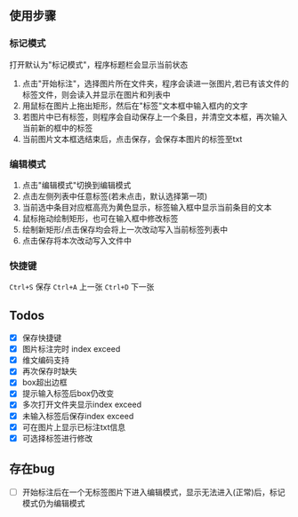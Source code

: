 ## 使用步骤
### 标记模式
打开默认为"标记模式"，程序标题栏会显示当前状态
1. 点击"开始标注"，选择图片所在文件夹，程序会读进一张图片,若已有该文件的标签文件，则会读入并显示在图片和列表中
2. 用鼠标在图片上拖出矩形，然后在"标签"文本框中输入框内的文字
3. 若图片中已有标签，则程序会自动保存上一个条目，并清空文本框，再次输入当前新的框中的标签
4. 当前图片文本框选结束后，点击保存，会保存本图片的标签至txt

### 编辑模式
1. 点击"编辑模式"切换到编辑模式
2. 点击左侧列表中任意标签(若未点击，默认选择第一项)
3. 当前选中条目对应框高亮为黄色显示，标签输入框中显示当前条目的文本
4. 鼠标拖动绘制矩形，也可在输入框中修改标签
5. 绘制新矩形/点击保存均会将上一次改动写入当前标签列表中
6. 点击保存将本次改动写入文件中

### 快捷键
`Ctrl+S` 保存
`Ctrl+A` 上一张
`Ctrl+D` 下一张

## Todos
- [x] 保存快捷键
- [x] 图片标注完时 index exceed
- [x] 维文编码支持
- [x] 再次保存时缺失
- [x] box超出边框
- [x] 提示输入标签后box仍改变
- [x] 多次打开文件夹显示index exceed
- [x] 未输入标签后保存index exceed
- [x] 可在图片上显示已标注txt信息
- [x] 可选择标签进行修改

## 存在bug
- [ ] 开始标注后在一个无标签图片下进入编辑模式，显示无法进入(正常)后，标记模式仍为编辑模式